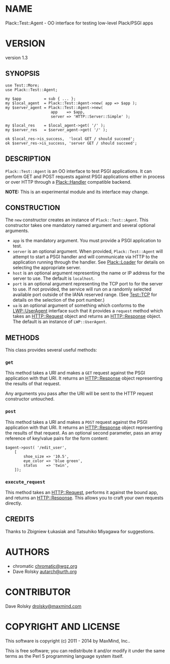 # NAME

Plack::Test::Agent - OO interface for testing low-level Plack/PSGI apps

# VERSION

version 1.3

## SYNOPSIS

    use Test::More;
    use Plack::Test::Agent;

    my $app          = sub { ... };
    my $local_agent  = Plack::Test::Agent->new( app => $app );
    my $server_agent = Plack::Test::Agent->new(
                        app    => $app,
                        server => 'HTTP::Server::Simple' );

    my $local_res    = $local_agent->get( '/' );
    my $server_res   = $server_agent->get( '/' );

    ok $local_res->is_success,  'local GET / should succeed';
    ok $server_res->is_success, 'server GET / should succeed';

## DESCRIPTION

`Plack::Test::Agent` is an OO interface to test PSGI applications. It can
perform GET and POST requests against PSGI applications either in process or
over HTTP through a [Plack::Handler](https://metacpan.org/pod/Plack::Handler) compatible backend.

**NOTE:** This is an experimental module and its interface may change.

## CONSTRUCTION

The `new` constructor creates an instance of `Plack::Test::Agent`. This
constructor takes one mandatory named argument and several optional arguments.

- `app` is the mandatory argument. You must provide a PSGI application
to test.
- `server` is an optional argument. When provided, `Plack::Test::Agent`
will attempt to start a PSGI handler and will communicate via HTTP to the
application running through the handler. See [Plack::Loader](https://metacpan.org/pod/Plack::Loader) for details on
selecting the appropriate server.
- `host` is an optional argument representing the name or IP address for
the server to use. The default is `localhost`.
- `port` is an optional argument representing the TCP port to for the
server to use. If not provided, the service will run on a randomly selected
available port outside of the IANA reserved range. (See [Test::TCP](https://metacpan.org/pod/Test::TCP) for
details on the selection of the port number.)
- `ua` is an optional argument of something which conforms to the
[LWP::UserAgent](https://metacpan.org/pod/LWP::UserAgent) interface such that it provides a `request` method which
takes an [HTTP::Request](https://metacpan.org/pod/HTTP::Request) object and returns an [HTTP::Response](https://metacpan.org/pod/HTTP::Response) object. The
default is an instance of `LWP::UserAgent`.

## METHODS

This class provides several useful methods:

### `get`

This method takes a URI and makes a `GET` request against the PSGI application
with that URI. It returns an [HTTP::Response](https://metacpan.org/pod/HTTP::Response) object representing the results
of that request.

Any arguments you pass after the URI will be sent to the HTTP request constructor untouched.

### `post`

This method takes a URI and makes a `POST` request against the PSGI
application with that URI. It returns an [HTTP::Response](https://metacpan.org/pod/HTTP::Response) object representing
the results of that request. As an optional second parameter, pass an array
reference of key/value pairs for the form content:

    $agent->post( '/edit_user',
        [
            shoe_size => '10.5',
            eye_color => 'blue green',
            status    => 'twin',
        ]);

### `execute_request`

This method takes an [HTTP::Request](https://metacpan.org/pod/HTTP::Request), performs it against the bound app, and
returns an [HTTP::Response](https://metacpan.org/pod/HTTP::Response). This allows you to craft your own requests
directly.

## CREDITS

Thanks to Zbigniew Łukasiak and Tatsuhiko Miyagawa for suggestions.

# AUTHORS

- chromatic <chromatic@wgz.org>
- Dave Rolsky <autarch@urth.org>

# CONTRIBUTOR

Dave Rolsky <drolsky@maxmind.com>

# COPYRIGHT AND LICENSE

This software is copyright (c) 2011 - 2014 by MaxMind, Inc..

This is free software; you can redistribute it and/or modify it under
the same terms as the Perl 5 programming language system itself.
